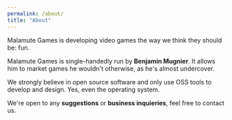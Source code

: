 ```yaml
---
permalink: /about/
title: "About"
---
```


Malamute Games is developing video games the way we think they should be: fun.

Malamute Games is single-handedly run by **Benjamin Mugnier**. It allows
him to market games he wouldn't otherwise, as he's almost undercover.

We strongly believe in open source software and only use OSS tools to develop
and design. Yes, even the operating system.

We're open to any **suggestions** or **business inquieries**, feel free to
contact us.
